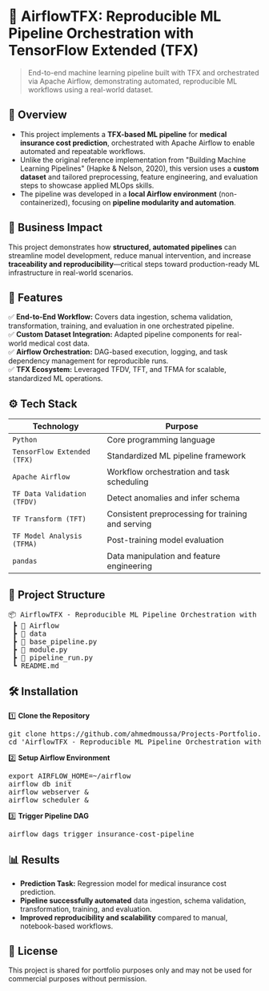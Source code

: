 # 📌 AirflowTFX: Reproducible ML Pipeline Orchestration with TensorFlow Extended (TFX)
> End-to-end machine learning pipeline built with TFX and orchestrated via Apache Airflow, demonstrating automated, reproducible ML workflows using a real-world dataset.


## 📖 Overview
 - This project implements a **TFX-based ML pipeline** for **medical insurance cost prediction**, orchestrated with Apache Airflow to enable automated and repeatable workflows.
- Unlike the original reference implementation from "Building Machine Learning Pipelines" (Hapke & Nelson, 2020), this version uses a **custom dataset** and tailored preprocessing, feature engineering, and evaluation steps to showcase applied MLOps skills.
 - The pipeline was developed in a **local Airflow environment** (non-containerized), focusing on **pipeline modularity and automation**.


## 🏢 Business Impact
This project demonstrates how **structured, automated pipelines** can streamline model development, reduce manual intervention, and increase **traceability and reproducibility**—critical steps toward production-ready ML infrastructure in real-world scenarios.


## 🚀 Features
✅ **End-to-End Workflow:** Covers data ingestion, schema validation, transformation, training, and evaluation in one orchestrated pipeline.  
✅ **Custom Dataset Integration:** Adapted pipeline components for real-world medical cost data.  
✅ **Airflow Orchestration:** DAG-based execution, logging, and task dependency management for reproducible runs.  
✅ **TFX Ecosystem:** Leveraged TFDV, TFT, and TFMA for scalable, standardized ML operations.  


## ⚙️ Tech Stack
| Technology                  | Purpose                                           |
| --------------------------- | ------------------------------------------------- |
| `Python`                    | Core programming language                         |
| `TensorFlow Extended (TFX)` | Standardized ML pipeline framework                |
| `Apache Airflow`            | Workflow orchestration and task scheduling        |
| `TF Data Validation (TFDV)` | Detect anomalies and infer schema                 |
| `TF Transform (TFT)`        | Consistent preprocessing for training and serving |
| `TF Model Analysis (TFMA)`  | Post-training model evaluation                    |
| `pandas`                    | Data manipulation and feature engineering         |


## 📂 Project Structure
<pre>
📦 AirflowTFX - Reproducible ML Pipeline Orchestration with TensorFlow Extended (TFX)
 ┣ 📂 Airflow
 ┣ 📂 data
 ┣ 📜 base_pipeline.py
 ┣ 📜 module.py
 ┣ 📜 pipeline_run.py
 ┗ README.md
</pre>


## 🛠️ Installation
1️⃣ **Clone the Repository**
<pre>
git clone https://github.com/ahmedmoussa/Projects-Portfolio.git
cd 'AirflowTFX - Reproducible ML Pipeline Orchestration with TensorFlow Extended (TFX)'
</pre>

2️⃣ **Setup Airflow Environment**
<pre>
export AIRFLOW_HOME=~/airflow
airflow db init
airflow webserver &
airflow scheduler &
</pre>

3️⃣ **Trigger Pipeline DAG**
<pre>
airflow dags trigger insurance-cost-pipeline
</pre>


## 📊 Results
- **Prediction Task:** Regression model for medical insurance cost prediction.
- **Pipeline successfully automated** data ingestion, schema validation, transformation, training, and evaluation.
- **Improved reproducibility and scalability** compared to manual, notebook-based workflows.

## 📝 License
This project is shared for portfolio purposes only and may not be used for commercial purposes without permission.